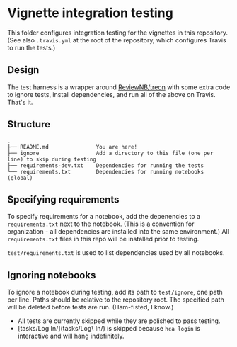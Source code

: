 # Vignette integration testing

This folder configures integration testing for the vignettes in this repository.
(See also `.travis.yml` at the root of the repository, which configures Travis
to run the tests.)

## Design

The test harness is a wrapper around [ReviewNB/treon](https://github.com/ReviewNB/treon)
with some extra code to ignore tests, install dependencies, and run all of the above
on Travis. That's it.

## Structure

    .
    ├── README.md               You are here!
    ├── ignore                  Add a directory to this file (one per line) to skip during testing
    ├── requirements-dev.txt    Dependencies for running the tests
    └── requirements.txt        Dependencies for running notebooks (global)

## Specifying requirements

To specify requirements for a notebook, add the depenencies to a `requirements.txt` next
to the notebook. (This is a convention for organization - all dependencies are installed
into the same environment.) All `requirements.txt` files in this repo will be installed
prior to testing.

`test/requirements.txt` is used to list dependencies used by all notebooks.

## Ignoring notebooks

To ignore a notebook during testing, add its path to `test/ignore`, one path per line.
Paths should be relative to the repository root.
The specified path will be deleted before tests are run. (Ham-fisted, I know.)

* All tests are currently skipped while they are polished to pass testing.
* [tasks/Log In/](tasks/Log\ In/) is skipped because `hca login` is interactive and
  will hang indefinitely.
